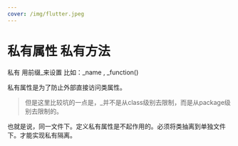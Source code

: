 ```yaml
---
cover: /img/flutter.jpeg
---
```

# 私有属性 私有方法


私有 用前缀_来设置  比如：_name , _function()

私有属性是为了防止外部直接访问类属性。

> 但是这里比较坑的一点是，_并不是从class级别去限制，而是从package级别去限制的。

也就是说，同一文件下。定义私有属性是不起作用的。必须将类抽离到单独文件下。才能实现私有隔离。